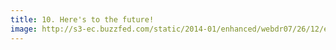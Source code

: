 ```yaml
---
title: 10. Here's to the future!
image: http://s3-ec.buzzfed.com/static/2014-01/enhanced/webdr07/26/12/enhanced-buzz-18960-1390757438-4.jpg
---
```

